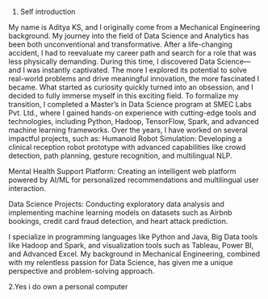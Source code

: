 1. Self introduction


My name is Aditya KS, and I originally come from a Mechanical Engineering background. My journey into the field of Data Science and Analytics has been both unconventional and transformative.
After a life-changing accident, I had to reevaluate my career path and search for a role that was less physically demanding. During this time, I discovered Data Science—and I was instantly captivated. The more I explored its potential to solve real-world problems and drive meaningful innovation, the more fascinated I became. What started as curiosity quickly turned into an obsession, and I decided to fully immerse myself in this exciting field.
To formalize my transition, I completed a Master’s in Data Science program at SMEC Labs Pvt. Ltd., where I gained hands-on experience with cutting-edge tools and technologies, including Python, Hadoop, TensorFlow, Spark, and advanced machine learning frameworks.
Over the years, I have worked on several impactful projects, such as:
Humanoid Robot Simulation: Developing a clinical reception robot prototype with advanced capabilities like crowd detection, path planning, gesture recognition, and multilingual NLP.

Mental Health Support Platform: Creating an intelligent web platform powered by AI/ML for personalized recommendations and multilingual user interaction.

Data Science Projects: Conducting exploratory data analysis and implementing machine learning models on datasets such as Airbnb bookings, credit card fraud detection, and heart attack prediction.

I specialize in programming languages like Python and Java, Big Data tools like Hadoop and Spark, and visualization tools such as Tableau, Power BI, and Advanced Excel. My background in Mechanical Engineering, combined with my relentless passion for Data Science, has given me a unique perspective and problem-solving approach.


2.Yes i do own a personal computer

